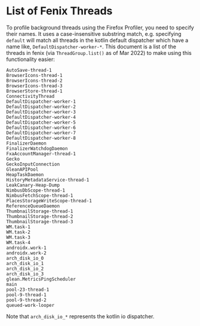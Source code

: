 # List of Fenix Threads

To profile background threads using the Firefox Profiler, you need to specify their names. It uses a case-insensitive substring match, e.g. specifying `default` will match all threads in the kotlin default dispatcher which have a name like, `DefaultDispatcher-worker-*`. This document is a list of the threads in fenix (via `ThreadGroup.list()` as of Mar 2022) to make using this functionality easier:
```
AutoSave-thread-1
BrowserIcons-thread-1
BrowserIcons-thread-2
BrowserIcons-thread-3
BrowserStore-thread-1
ConnectivityThread
DefaultDispatcher-worker-1
DefaultDispatcher-worker-2
DefaultDispatcher-worker-3
DefaultDispatcher-worker-4
DefaultDispatcher-worker-5
DefaultDispatcher-worker-6
DefaultDispatcher-worker-7
DefaultDispatcher-worker-8
FinalizerDaemon
FinalizerWatchdogDaemon
FxaAccountManager-thread-1
Gecko
GeckoInputConnection
GleanAPIPool
HeapTaskDaemon
HistoryMetadataService-thread-1
LeakCanary-Heap-Dump
NimbusDbScope-thread-1
NimbusFetchScope-thread-1
PlacesStorageWriteScope-thread-1
ReferenceQueueDaemon
ThumbnailStorage-thread-1
ThumbnailStorage-thread-2
ThumbnailStorage-thread-3
WM.task-1
WM.task-2
WM.task-3
WM.task-4
androidx.work-1
androidx.work-2
arch_disk_io_0
arch_disk_io_1
arch_disk_io_2
arch_disk_io_3
glean.MetricsPingScheduler
main
pool-23-thread-1
pool-9-thread-1
pool-9-thread-2
queued-work-looper
```

Note that `arch_disk_io_*` represents the kotlin io dispatcher.
